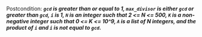 Postcondition: ***`gcd` is greater than or equal to 1, `max_divisor` is either `gcd` or greater than `gcd`, `i` is 1, `N` is an integer such that 2 <= N <= 500, `K` is a non-negative integer such that 0 <= K <= 10^9, `A` is a list of N integers, and the product of `i` and `i` is not equal to `gcd`.***